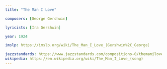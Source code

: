```yaml
---
title: "The Man I Love"

composers: [George Gershwin]

lyricists: [Ira Gershwin]

year: 1924

imslp: https://imslp.org/wiki/The_Man_I_Love_(Gershwin%2C_George)

jazzstandards: https://www.jazzstandards.com/compositions-0/themanilove.htm
wikipedia: https://en.wikipedia.org/wiki/The_Man_I_Love_(song)
---
```

